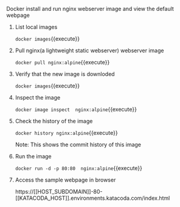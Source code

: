 Docker install and run nginx webserver image and view the default webpage 

1. List local images

    `docker images`{{execute}}

2. Pull nginx(a lightweight static webserver) webserver image 

    `docker pull nginx:alpine`{{execute}}
    
3. Verify that the new image is downloded    

    `docker images`{{execute}}

4. Inspect the image

    `docker image inspect  nginx:alpine`{{execute}}
  
5. Check the history of the image

    `docker history nginx:alpine`{{execute}}
    
    Note: This shows the commit history of this image
    
4. Run the image        

    `docker run -d -p 80:80  nginx:alpine`{{execute}}
 
5. Access the sample webpage in browser

    https://[[HOST_SUBDOMAIN]]-80-[[KATACODA_HOST]].environments.katacoda.com/index.html


